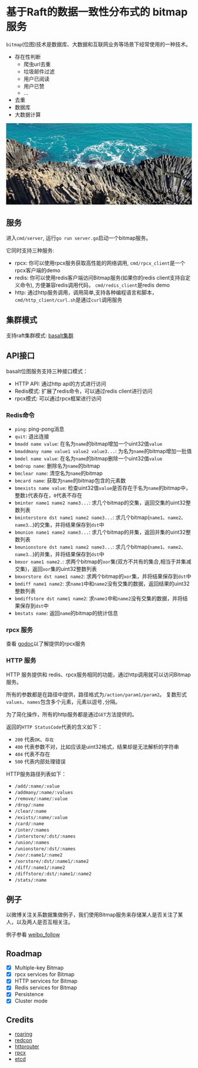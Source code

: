 # 基于Raft的数据一致性分布式的 bitmap 服务

`bitmap`(位图)技术是数据库、大数据和互联网业务等场景下经常使用的一种技术。

- 存在性判断
  - 爬虫url去重
  - 垃圾邮件过滤
  - 用户已阅读
  - 用户已赞
  - ...
- 去重
- 数据库
- 大数据计算

![](examples/basalt.jpg)

## 服务

进入`cmd/server`, 运行`go run server.go`启动一个bitmap服务。

它同时支持三种服务:

- rpcx: 你可以使用rpcx服务获取高性能的网络调用, `cmd/rpcx_client`是一个rpcx客户端的demo
- redis: 你可以使用redis客户端访问Bitmap服务(如果你的redis client支持自定义命令), 方便兼容redis调用代码， `cmd/redis_client`是redis demo
- http: 通过http服务调用，调用简单,支持各种编程语言和脚本，`cmd/http_client/curl.sh`是通过`curl`调用服务

## 集群模式

支持raft集群模式: [basalt集群](https://github.com/rpcxio/basalt/tree/master/cmd/raft_server)

## API接口

basalt位图服务支持三种接口模式：

- HTTP API: 通过http api的方式进行访问
- Redis模式: 扩展了redis命令，可以通过redis client进行访问
- rpcx模式: 可以通过rpcx框架进行访问

### Redis命令

- `ping`: ping-pong消息
- `quit`: 退出连接
- `bmadd name value`: 在名为`name`的bitmap增加一个uint32值`value`
- `bmaddmany name value1 value2 value3...`: 为名为`name`的bitmap增加一批值
- `bmdel name value`: 在名为`name`的bitmap删除一个uint32值`value`
- `bmdrop name`: 删除名为`name`的bitmap
- `bmclear name`: 清空名为`name`的bitmap
- `bmcard name`: 获取为`name`的bitmap包含的元素数
- `bmexists name value`: 检查uint32值`value`是否存在于名为`name`的bitmap中，整数`1`代表存在，`0`代表不存在
- `bminter name1 name2 name3...`: 求几个bitmap的交集，返回交集的uint32整数列表
- `bminterstore dst name1 name2 name3...`: 求几个bitmap(`name1`、`name2`、`name3`...)的交集，并将结果保存到`dst`中
- `bmunion name1 name2 name3...`: 求几个bitmap的并集，返回并集的uint32整数列表
- `bmunionstore dst name1 name2 name3...`: 求几个bitmap(`name1`、`name2`、`name3`...)的并集，并将结果保存到`dst`中
- `bmxor name1 name2.`: 求两个bitmap的`xor`集(双方不共有的集合,相当于并集减交集)，返回`xor`集的uint32整数列表
- `bmxorstore dst name1 name2`: 求两个bitmap的`xor`集，并将结果保存到`dst`中
- `bmdiff name1 name2`: 求`name1`中和`name2`没有交集的数据，返回结果的uint32整数列表
- `bmdiffstore dst name1 name2`: 求`name1`中和`name2`没有交集的数据，并将结果保存到`dst`中
- `bmstats name`: 返回`name`的bitmap的统计信息

### rpcx 服务

查看 [godoc](https://godoc.org/github.com/rpcxio/basalt)以了解提供的rpcx服务

### HTTP 服务

HTTP 服务提供和 redis、rpcx服务相同的功能，通过http调用就可以访问Bitmap服务。

所有的参数都是在路径中提供，路径格式为`/action/param1/param2`。
复数形式`values`、`names`包含多个元素，元素以逗号`,`分隔。

为了简化操作，所有的http服务都是通过`GET`方法提供的。

返回的`HTTP StatusCode`代表的含义如下：

- `200` 代表`OK`、`存在`
- `400` 代表参数不对，比如应该是uint32格式，结果却是无法解析的字符串
- `404` 代表不存在
- `500` 代表内部处理错误


HTTP服务路径列表如下：

- `/add/:name/:value`
- `/addmany/:name/:values`
- `/remove/:name/:value`
- `/drop/:name`
- `/clear/:name`
- `/exists/:name/:value`
- `/card/:name`
- `/inter/:names`
- `/interstore/:dst/:names`
- `/union/:names`
- `/unionstore/:dst/:names`
- `/xor/:name1/:name2`
- `/xorstore/:dst/:name1/:name2`
- `/diff/:name1/:name2`
- `/diffstore/:dst/:name1/:name2`
- `/stats/:name`

## 例子

以微博关注关系数据集做例子，我们使用Bitmap服务来存储某人是否关注了某人，以及两人是否互相关注。

例子参看 [weibo_follow](https://github.com/rpcxio/basalt/tree/master/examples/weibo)


## Roadmap

- [x] Multiple-key Bitmap
- [x] rpcx services for Bitmap
- [x] HTTP services for Bitmap
- [x] Redis services for Bitmap
- [x] Persistence
- [x] Cluster mode

## Credits

- [roaring](https://github.com/RoaringBitmap/roaring)
- [redcon](https://github.com/tidwall/redcon)
- [httprouter](https://github.com/julienschmidt/httprouter)
- [rpcx](https://github.com/smallnest/rpcx)
- [etcd](https://github.com/etcd-io/etcd)